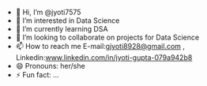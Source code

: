 - 👋 Hi, I’m @jyoti7575
- 👀 I’m interested in Data Science
- 🌱 I’m currently learning DSA
- 💞️ I’m looking to collaborate on projects for Data Science
- 📫 How to reach me E-mail:gjyoti8928@gmail.com , Linkedin:www.linkedin.com/in/jyoti-gupta-079a942b8
- 😄 Pronouns: her/she
- ⚡ Fun fact: ...

<!---
jyoti7575/jyoti7575 is a ✨ special ✨ repository because its `README.md` (this file) appears on your GitHub profile.
You can click the Preview link to take a look at your changes.
--->
